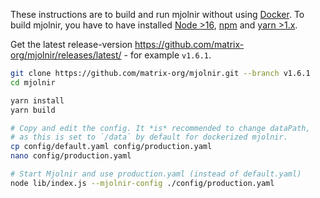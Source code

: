 These instructions are to build and run mjolnir without using [Docker](./setup_docker.md).
To build mjolnir, you have to have installed [Node >16](https://nodejs.org/en/download/), [npm](https://docs.npmjs.com/cli/v7/configuring-npm/install) and [yarn >1.x](https://classic.yarnpkg.com/en/docs/install).

Get the latest release-version https://github.com/matrix-org/mjolnir/releases/latest/ - for example `v1.6.1`.

```bash
git clone https://github.com/matrix-org/mjolnir.git --branch v1.6.1
cd mjolnir

yarn install
yarn build

# Copy and edit the config. It *is* recommended to change dataPath,
# as this is set to `/data` by default for dockerized mjolnir.
cp config/default.yaml config/production.yaml
nano config/production.yaml

# Start Mjolnir and use production.yaml (instead of default.yaml)
node lib/index.js --mjolnir-config ./config/production.yaml
```
